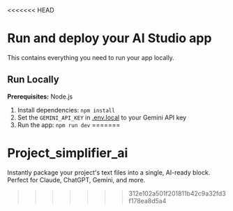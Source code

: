 <<<<<<< HEAD
# Run and deploy your AI Studio app

This contains everything you need to run your app locally.

## Run Locally

**Prerequisites:**  Node.js


1. Install dependencies:
   `npm install`
2. Set the `GEMINI_API_KEY` in [.env.local](.env.local) to your Gemini API key
3. Run the app:
   `npm run dev`
=======
# Project_simplifier_ai
Instantly package your project's text files into a single, AI-ready block. Perfect for Claude, ChatGPT, Gemini, and more.
>>>>>>> 312e102a501f201811b42c9a32fd3f178ea8d5a4
